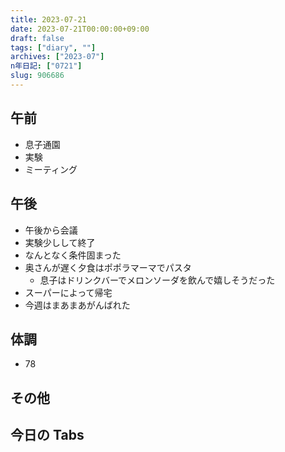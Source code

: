 ```yaml
---
title: 2023-07-21
date: 2023-07-21T00:00:00+09:00
draft: false
tags: ["diary", ""]
archives: ["2023-07"]
n年日記: ["0721"]
slug: 906686
---
```


## 午前

- 息子通園
- 実験
- ミーティング

## 午後

- 午後から会議
- 実験少しして終了
- なんとなく条件固まった
- 奥さんが遅く夕食はポポラマーマでパスタ
  - 息子はドリンクバーでメロンソーダを飲んで嬉しそうだった
- スーパーによって帰宅
- 今週はまあまあがんばれた

## 体調

- 78

## その他

## 今日の Tabs
